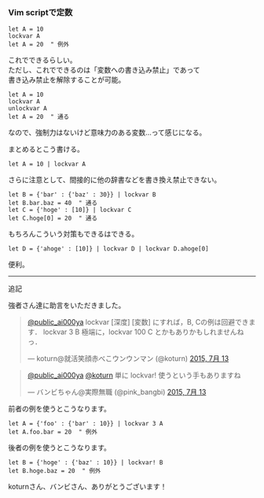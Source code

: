 ### Vim scriptで定数

```
let A = 10
lockvar A
let A = 20  " 例外
```

これでできるらしい。  
ただし、これでできるのは「変数への書き込み禁止」であって  
書き込み禁止を解除することが可能。

```
let A = 10
lockvar A
unlockvar A
let A = 20  " 通る
```

なので、強制力はないけど意味力のある変数…って感じになる。  
  
まとめるとこう書ける。

```
let A = 10 | lockvar A
```


さらに注意として、間接的に他の辞書などを書き換え禁止できない。  
```
let B = {'bar' : {'baz' : 30}} | lockvar B
let B.bar.baz = 40  " 通る
let C = {'hoge' : [10]} | lockvar C
let C.hoge[0] = 20  " 通る
```

もちろんこういう対策もできるはできる。
```
let D = {'ahoge' : [10]} | lockvar D | lockvar D.ahoge[0]
```


便利。


- - -
追記  

強者さん達に助言をいただきました。
<blockquote class="twitter-tweet" lang="ja"><p lang="ja" dir="ltr"><a href="https://twitter.com/public_ai000ya">@public_ai000ya</a> lockvar [深度] [変数] にすれば，B, Cの例は回避できます．&#10;lockvar 3 B&#10;極端に，lockvar 100 C とかもありかもしれませんねっ．</p>&mdash; koturn@就活笑顔赤べこウンウンマン (@koturn) <a href="https://twitter.com/koturn/status/620587123918290944">2015, 7月 13</a></blockquote>
<script async src="//platform.twitter.com/widgets.js" charset="utf-8"></script>
<blockquote class="twitter-tweet" lang="ja"><p lang="ja" dir="ltr"><a href="https://twitter.com/public_ai000ya">@public_ai000ya</a> <a href="https://twitter.com/koturn">@koturn</a> 単に lockvar! 使うという手もありますね</p>&mdash; バンビちゃん@実際無職 (@pink_bangbi) <a href="https://twitter.com/pink_bangbi/status/620712436736208896">2015, 7月 13</a></blockquote>
<script async src="//platform.twitter.com/widgets.js" charset="utf-8"></script>

前者の例を使うとこうなります。
```
let A = {'foo' : {'bar' : 10}} | lockvar 3 A
let A.foo.bar = 20  " 例外
```

後者の例を使うとこうなります。
```
let B = {'hoge' : {'baz' : 10}} | lockvar! B
let B.hoge.baz = 20  " 例外
```

koturnさん、バンビさん、ありがとうございます！
